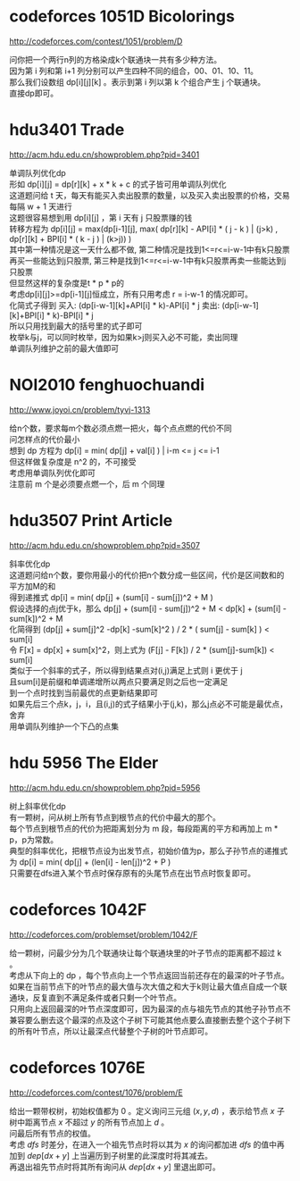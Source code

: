 # codeforces 1051D Bicolorings
http://codeforces.com/contest/1051/problem/D

问你把一个两行n列的方格染成k个联通块一共有多少种方法。  
因为第 i 列和第 i+1 列分别可以产生四种不同的组合，00、01、10、11。  
那么我们设数组 dp[i][j][k] 。表示到第 i 列以第 k 个组合产生 j 个联通块。  
直接dp即可。  

# hdu3401 Trade
http://acm.hdu.edu.cn/showproblem.php?pid=3401

单调队列优化dp  
形如 dp[i][j] = dp[r][k] + x * k + c 的式子皆可用单调队列优化  
这道题问给 t 天，每天有能买入卖出股票的数量，以及买入卖出股票的价格，交易每隔 w + 1 天进行  
这题很容易想到用 dp[i][j] ，第 i 天有 j 只股票赚的钱  
转移方程为
dp[i][j] = max(dp[i-1][j], max( dp[r][k] - API[i] * ( j - k ) | (j>k) , dp[r][k] + BPI[i] * ( k - j )  | (k>j)) )  
其中第一种情况是这一天什么都不做,
第二种情况是找到1<=r<=i-w-1中有k只股票再买一些能达到j只股票,
第三种是找到1<=r<=i-w-1中有k只股票再卖一些能达到j只股票  
但显然这样的复杂度是t * p * p的  
考虑dp[i][j]>=dp[i-1][j]恒成立，所有只用考虑 r = i-w-1 的情况即可。  
化简式子得到 买入: (dp[i-w-1][k]+API[i] * k)-API[i] * j  卖出: (dp[i-w-1][k]+BPI[i] * k)-BPI[i] * j  
所以只用找到最大的括号里的式子即可  
枚举k与j，可以同时枚举，因为如果k>j则买入必不可能，卖出同理  
单调队列维护之前的最大值即可  

# NOI2010 fenghuochuandi
http://www.joyoi.cn/problem/tyvj-1313

给n个数，要求每m个数必须点燃一把火，每个点点燃的代价不同  
问怎样点的代价最小  
想到 dp 方程为 dp[i] = min( dp[j] + val[i] ) | i-m <= j <= i-1  
但这样做复杂度是 n^2 的，不可接受  
考虑用单调队列优化即可  
注意前 m 个是必须要点燃一个，后 m 个同理  

# hdu3507 Print Article
http://acm.hdu.edu.cn/showproblem.php?pid=3507

斜率优化dp  
这道题问给n个数，要你用最小的代价把n个数分成一些区间，代价是区间数和的平方加M的和  
得到递推式 dp[i] = min( dp[j] + (sum[i] - sum[j])^2 + M )  
假设选择的点j优于k，那么 dp[j] + (sum[i] - sum[j])^2 + M < dp[k] + (sum[i] - sum[k])^2 + M  
化简得到 (dp[j] + sum[j]^2 -dp[k] -sum[k]^2 ) / 2 * ( sum[j] - sum[k] ) < sum[i]  
令 F[x] = dp[x] + sum[x]^2，则上式为 (F[j] - F[k]) / 2 * (sum[j]-sum[k]) < sum[i]  
类似于一个斜率的式子，所以得到结果点对(i,j)满足上式则 i 更优于 j  
且sum[i]是前缀和单调递增所以两点只要满足则之后也一定满足  
到一个点时找到当前最优的点更新结果即可  
如果先后三个点k，j，i，且(i,j)的式子结果小于(j,k)，那么j点必不可能是最优点，舍弃  
用单调队列维护一个下凸的点集  

# hdu 5956 The Elder
http://acm.hdu.edu.cn/showproblem.php?pid=5956

树上斜率优化dp  
有一颗树，问从树上所有节点到根节点的代价中最大的那个。  
每个节点到根节点的代价为把距离划分为 m 段，每段距离的平方和再加上 m * p，p为常数。  
典型的斜率优化，把根节点设为出发节点，初始价值为p，那么子孙节点的递推式为 dp[i] = min( dp[j] + (len[i] - len[j])^2 + P )  
只需要在dfs进入某个节点时保存原有的头尾节点在出节点时恢复即可。  

# codeforces 1042F
http://codeforces.com/problemset/problem/1042/F

给一颗树，问最少分为几个联通块让每个联通块里的叶子节点的距离都不超过 k 。  
考虑从下向上的 dp ，每个节点向上一个节点返回当前还存在的最深的叶子节点。  
如果在当前节点下的叶节点的最大值与次大值之和大于k则让最大值点自成一个联通块，反复直到不满足条件或者只剩一个叶节点。  
只用向上返回最深的叶节点深度即可，因为最深的点与祖先节点的其他子孙节点不兼容要么删去这个最深的点及这个子树下可能其他点要么直接删去整个这个子树下的所有叶节点，所以让最深点代替整个子树的叶节点即可。  


# codeforces 1076E
http://codeforces.com/contest/1076/problem/E

给出一颗带权树，初始权值都为 $0$ 。定义询问三元组 $(x,y,d)$ ，表示给节点 $x$ 子树中距离节点 $x$ 不超过 $y$ 的所有节点加上 $d$ 。  
问最后所有节点的权值。  
考虑 $dfs$ 时差分，在进入一个祖先节点时将以其为 $x$ 的询问都加进 $dfs$ 的值中再加到 $dep[dx+y]$ 上当遍历到子树里的此深度时将其减去。  
再退出祖先节点时将其所有询问从 $dep[dx+y]$ 里退出即可。  